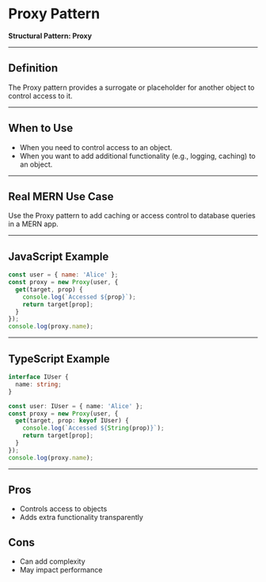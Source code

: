 # Proxy Pattern

**Structural Pattern: Proxy**

---

## Definition
The Proxy pattern provides a surrogate or placeholder for another object to control access to it.

---

## When to Use
- When you need to control access to an object.
- When you want to add additional functionality (e.g., logging, caching) to an object.

---

## Real MERN Use Case
Use the Proxy pattern to add caching or access control to database queries in a MERN app.

---

## JavaScript Example
```js
const user = { name: 'Alice' };
const proxy = new Proxy(user, {
  get(target, prop) {
    console.log(`Accessed ${prop}`);
    return target[prop];
  }
});
console.log(proxy.name);
```

---

## TypeScript Example
```ts
interface IUser {
  name: string;
}

const user: IUser = { name: 'Alice' };
const proxy = new Proxy(user, {
  get(target, prop: keyof IUser) {
    console.log(`Accessed ${String(prop)}`);
    return target[prop];
  }
});
console.log(proxy.name);
```

---

## Pros
- Controls access to objects
- Adds extra functionality transparently

## Cons
- Can add complexity
- May impact performance